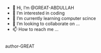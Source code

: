 - 👋 Hi, I’m @GREAT-ABDULLAH
- 👀 I’m interested in coding
- 🌱 I’m currently learning computer scince
- 💞️ I’m looking to collaborate on ...
- 📫 How to reach me ...

<!---
GREAT-ABDULLAH/GREAT-ABDULLAH is a ✨ special ✨ repository because its `README.md` (this file) appears on your GitHub profile.
You can click the Preview link to take a look at your changes.
--->
<br>
author-GREAT
